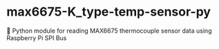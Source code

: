 # max6675-K_type-temp-sensor-py
🧪 Python module for reading MAX6675 thermocouple sensor data using Raspberry Pi SPI Bus 

